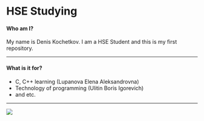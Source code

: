 # HSE Studying
#### Who am I?

My name is Denis Kochetkov. I am a HSE Student and this is my first repository.

------------

#### What is it for?
- C, C++ learning (Lupanova Elena Aleksandrovna)
- Technology of programming (Ulitin Boris Igorevich)
- and etc.

------------

![](https://i.pinimg.com/originals/89/2a/e5/892ae5dd5660b5ccf70a083d33bffc8f.jpg)